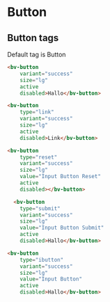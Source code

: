 <h1>Button</h1>

<h2>Button tags</h2>

Default tag is Button

```html
<bv-button
    variant="success"
    size="lg"
    active
    disabled>Hallo</bv-button>
```

```html
<bv-button
    type="link"
    variant="success"
    size="lg"
    active
    disabled>Link</bv-button>
```

```html
<bv-button
    type="reset"
    variant="success"
    size="lg"
    value="Input Button Reset"
    active
    disabled></bv-button>
```

```html
  <bv-button
    type="submit"
    variant="success"
    size="lg"
    value="Input Button Submit"
    active
    disabled>Hallo</bv-button>
```

```html
<bv-button
    type="ibutton"
    variant="success"
    size="lg"
    value="Input Button"
    active
    disabled>Hallo</bv-button>
```